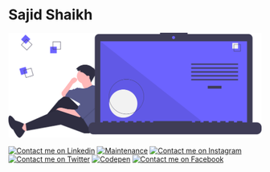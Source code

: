 # Sajid Shaikh 



![Alt text](svg/undraw_code_thinking.svg)






[![Contact me on Linkedin](https://img.shields.io/badge/linkedin-%230077B5.svg?&style=for-the-badge&logo=linkedin&logoColor=white)](https://in.linkedin.com/in/shaikhsajid1111)
[![Maintenance](https://img.shields.io/badge/gmail-%23D14836.svg?&style=for-the-badge&logo=gmail&logoColor=white)](mailto:shaikhsajid11112000@gmail.com)
[![Contact me on Instagram](https://img.shields.io/badge/instagram-%231DA1F2.svg?&style=for-the-badge&logo=instagram&logoColor=white)](https://instagram.com/shaikhsajid1111)
[![Contact me on Twitter](https://img.shields.io/badge/twitter-%3f729b%20.svg?&style=for-the-badge&logo=twitter&logoColor=white)](https://twitter.com/shaikhsajid1111)
[![Codepen](https://img.shields.io/badge/codepen%20-%231572B6.svg?&style=for-the-badge&logo=codepen&logoColor=green)](https://codepen.io/shaikhsajid1111)
[![Contact me on Facebook](https://img.shields.io/badge/facebook-%230077c5.svg?&style=for-the-badge&logo=facebook&logoColor=white)](https://facebook.com/shaikhsajid1111)
